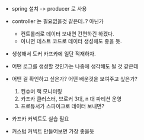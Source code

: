 
- spring 설치 -> producer 로 사용
- controller 는 필요없을것 같은데..? 아닌가
  - 컨트롤러로 데이터 보내면 간편하긴 하겠다.
  - 아니면 테스트 코드로 데이터 생성해도 좋을 듯.
- 생성해서 도커 카프카에 일단 적재하자.
- 어떤 로그를 생성할 것인가는 나중에 생각해도 될 것 같은데

- 어떤 걸 확인하고 싶은가? 어떤 배운것을 보여주고 싶은가?
  1. 컨슈머 랙 모니터링
  2. 카프카 클러스터, 브로커 3대, n 대 파티션 운영 
  3. 프로듀서가 스파이크로 데이터 보내면?
- 카프카 커넥트도 실습 필요
- 커스텀 커넥트 만들어보면 가장 좋을듯